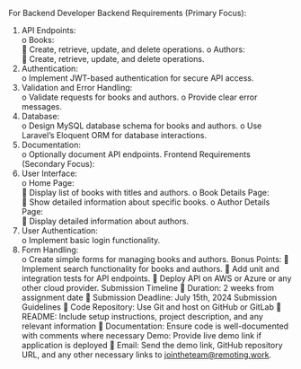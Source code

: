 For Backend Developer
Backend Requirements (Primary Focus):

1. API Endpoints:  
   o Books:  
    Create, retrieve, update, and delete operations.
   o Authors:  
    Create, retrieve, update, and delete operations.
2. Authentication:  
   o Implement JWT-based authentication for secure API access.
3. Validation and Error Handling:  
   o Validate requests for books and authors.
   o Provide clear error messages.
4. Database:  
   o Design MySQL database schema for books and authors.
   o Use Laravel’s Eloquent ORM for database interactions.
5. Documentation:  
   o Optionally document API endpoints.
   Frontend Requirements (Secondary Focus):
6. User Interface:  
   o Home Page:  
    Display list of books with titles and authors.
   o Book Details Page:  
    Show detailed information about specific books.
   o Author Details Page:  
    Display detailed information about authors.
7. User Authentication:  
   o Implement basic login functionality.
8. Form Handling:  
    o Create simple forms for managing books and authors.
   Bonus Points:
    Implement search functionality for books and authors.
    Add unit and integration tests for API endpoints.
    Deploy API on AWS or Azure or any other cloud provider.
   Submission Timeline
    Duration: 2 weeks from assignment date
    Submission Deadline: July 15th, 2024
   Submission Guidelines
    Code Repository: Use Git and host on GitHub or GitLab
    README: Include setup instructions, project description, and any relevant information
    Documentation: Ensure code is well-documented with comments where necessary
   Demo: Provide live demo link if application is deployed
    Email: Send the demo link, GitHub repository URL, and any other necessary links to
   jointheteam@remoting.work.
